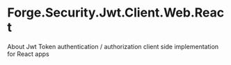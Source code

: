 # Forge.Security.Jwt.Client.Web.React
About Jwt Token authentication / authorization client side implementation for React apps
